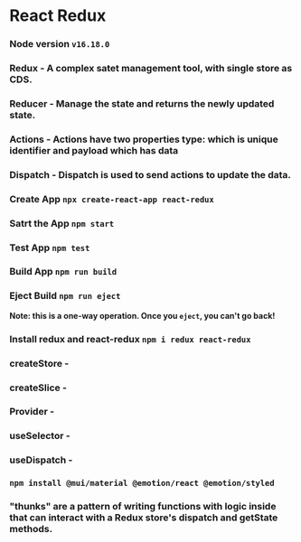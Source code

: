 # React Redux

### Node version `v16.18.0`

### Redux - A complex satet management tool, with single store as CDS.

### Reducer - Manage the state and returns the newly updated state.

### Actions - Actions have two properties type: which is unique identifier and payload which has data

### Dispatch - Dispatch is used to send actions to update the data.

### Create App `npx create-react-app react-redux`

### Satrt the App `npm start`

### Test App `npm test`

### Build App `npm run build`

### Eject Build `npm run eject`

**Note: this is a one-way operation. Once you `eject`, you can't go back!**

### Install redux and react-redux `npm i redux react-redux` 

### createStore - 

### createSlice -

### Provider - 

### useSelector -

### useDispatch -

### `npm install @mui/material @emotion/react @emotion/styled`

### "thunks" are a pattern of writing functions with logic inside that can interact with a Redux store's dispatch and getState methods.



